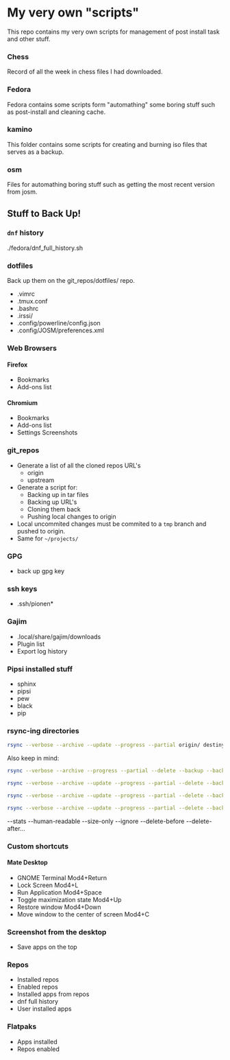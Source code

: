 # My very own "scripts"

This repo contains my very own scripts for management of post install task and
other stuff.

### Chess

Record of all the week in chess files I had downloaded.

### Fedora

Fedora contains some scripts form "automathing" some boring stuff such as
post-install and cleaning cache.

### kamino

This folder contains some scripts for creating and burning iso files that
serves as a backup.

### osm

Files for automathing boring stuff such as getting the most recent version from
josm.

## Stuff to Back Up!

### ``dnf`` history

./fedora/dnf_full_history.sh

### dotfiles

Back up them on the git_repos/dotfiles/ repo.

* .vimrc
* .tmux.conf
* .bashrc
* .irssi/
* .config/powerline/config.json
* .config/JOSM/preferences.xml

### Web Browsers

#### Firefox

* Bookmarks
* Add-ons list

#### Chromium

* Bookmarks
* Add-ons list
* Settings Screenshots

### git_repos

* Generate a list of all the cloned repos URL's
  * origin
  * upstream
* Generate a script for:
  * Backing up in tar files
  * Backing up URL's
  * Cloning them back
  * Pushing local changes to origin
* Local uncommited changes must be commited to a `tmp` branch and pushed to
    origin.
* Same for `~/projects/`

### GPG

* back up gpg key

### ssh keys

* .ssh/pionen*

### Gajim

* .local/share/gajim/downloads
* Plugin list
* Export log history

### Pipsi installed stuff

* sphinx
* pipsi
* pew
* black
* pip

### rsync-ing directories

```sh
rsync --verbose --archive --update --progress --partial origin/ destiny/
```

Also keep in mind:

```sh
rsync --verbose --archive --progress --partial --delete --backup --backup-dir=backup dirA/ dirB/
```

```sh
rsync --verbose --archive --update --progress --partial --delete --backup --backup-dir=backup dirA/ dirB/
```

```sh
rsync --verbose --archive --update --progress --partial --delete --backup --backup-dir=$PWD/bckp_$(date +%y%m%d%H%M) dirB/ dirC
```

```sh
rsync --verbose --archive --update --progress --partial --delete --backup --backup-dir=$HOME/bckp_$(date +%y%m%d%H%M) dirB/ dirC
```

--stats
--human-readable
--size-only
--ignore
--delete-before
--delete-after...

### Custom shortcuts

#### Mate Desktop

* GNOME Terminal Mod4+Return
* Lock Screen Mod4+L
* Run Application Mod4+Space
* Toggle maximization state Mod4+Up
* Restore window Mod4+Down
* Move window to the center of screen Mod4+C

### Screenshot from the desktop

* Save apps on the top

### Repos

* Installed repos
* Enabled repos
* Installed apps from repos
* dnf full history
* User installed apps

### Flatpaks

* Apps installed
* Repos enabled
